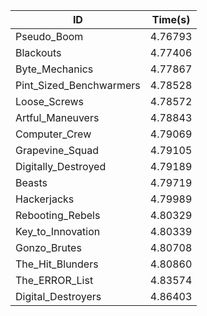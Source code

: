 |ID|Time(s)|
|-|-|
|Pseudo_Boom|4.76793|
|Blackouts|4.77406|
|Byte_Mechanics|4.77867|
|Pint_Sized_Benchwarmers|4.78528|
|Loose_Screws|4.78572|
|Artful_Maneuvers|4.78843|
|Computer_Crew|4.79069|
|Grapevine_Squad|4.79105|
|Digitally_Destroyed|4.79189|
|Beasts|4.79719|
|Hackerjacks|4.79989|
|Rebooting_Rebels|4.80329|
|Key_to_Innovation|4.80339|
|Gonzo_Brutes|4.80708|
|The_Hit_Blunders|4.80860|
|The_ERROR_List|4.83574|
|Digital_Destroyers|4.86403|
